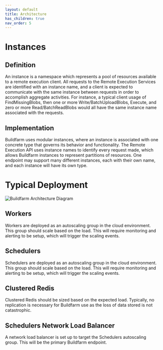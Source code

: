 ```yaml
---
layout: default
title: Architecture
has_children: true
nav_order: 5
---
```


# Instances

## Definition

An instance is a namespace which represents a pool of resources available to a remote execution client. All requests to the Remote Execution Services are identified with an instance name, and a client is expected to communicate with the same instance between requests in order to accomplish aggregate activities. For instance, a typical client usage of FindMissingBlobs, then one or more Write/BatchUploadBlobs, Execute, and zero or more Read/BatchReadBlobs would all have the same instance name associated with the requests.

## Implementation

Buildfarm uses modular instances, where an instance is associated with one concrete type that governs its behavior and functionality. The Remote Execution API uses instance names to identify every request made, which allows Buildfarm instances to represent partitions of resources. One endpoint may support many different instances, each with their own name, and each instance will have its own type.

# Typical Deployment

![Buildfarm Architecture Diagram]({{site.url}}{{site.baseurl}}/assets/images/Architecture-Aws.png)

## Workers

Workers are deployed as an autoscaling group in the cloud environment. This group should scale based on the load. This will require monitoring and alerting to be setup, which will trigger the scaling events.

## Schedulers

Schedulers are deployed as an autoscaling group in the cloud environment. This group should scale based on the load. This will require monitoring and alerting to be setup, which will trigger the scaling events.

## Clustered Redis

Clustered Redis should be sized based on the expected load. Typically, no replication is necessary for Buildfarm use as the loss of data stored is not catastrophic.

## Schedulers Network Load Balancer

A network load balancer is set up to target the Schedulers autoscaling group. This will be the primary Buildfarm endpoint.